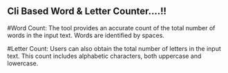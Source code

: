 ## Cli Based Word & Letter Counter....!!

#Word Count: 
The tool provides an accurate count of the total number of words in the input text. Words are identified by spaces.

#Letter Count:
Users can also obtain the total number of letters in the input text. This count includes alphabetic characters, both uppercase and lowercase.


